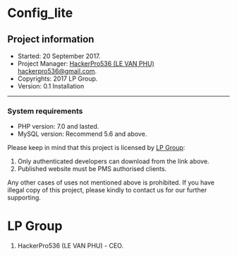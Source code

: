 # Config_lite
Project information
----------------------------
- Started: 20 September 2017.
- Project Manager: [HackerPro536 (LE VAN PHU)](http://levanphu.info) <hackerpro536@gmail.com>.
- Copyrights: 2017 LP Group.
- Version: 0.1
Installation
----------------
### System requirements
- PHP version:  7.0 and lasted.
- MySQL version: Recommend 5.6 and above.

Please keep in mind that this project is licensed by [LP Group](http://levanphu.info):

 1. Only authenticated developers can download from the link above.
 2. Published website must be PMS authorised clients.

Any other cases of uses not mentioned above is prohibited. If you have illegal copy of this project, please kindly to contact us for our further supporting.

LP Group
==========

 1. HackerPro536 (LE VAN PHU) - CEO.